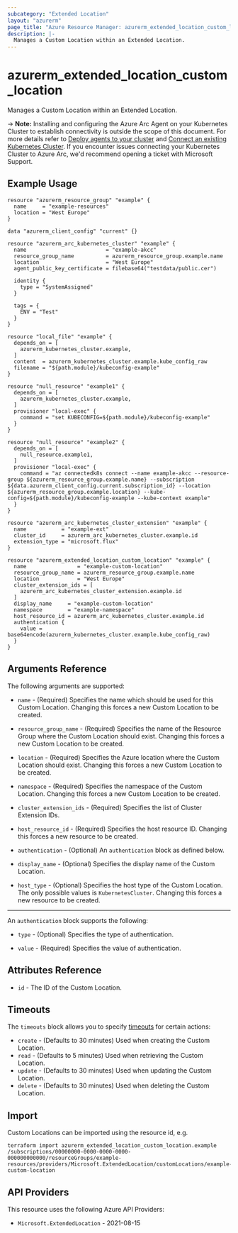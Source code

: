 ```yaml
---
subcategory: "Extended Location"
layout: "azurerm"
page_title: "Azure Resource Manager: azurerm_extended_location_custom_location"
description: |-
  Manages a Custom Location within an Extended Location.
---
```


# azurerm_extended_location_custom_location

Manages a Custom Location within an Extended Location.

-> **Note:** Installing and configuring the Azure Arc Agent on your Kubernetes Cluster to establish connectivity is outside the scope of this document. For more details refer to [Deploy agents to your cluster](https://learn.microsoft.com/en-us/azure/azure-arc/kubernetes/conceptual-agent-overview#deploy-agents-to-your-cluster) and [Connect an existing Kubernetes Cluster](https://learn.microsoft.com/en-us/azure/azure-arc/kubernetes/quickstart-connect-cluster?tabs=azure-cli#connect-an-existing-kubernetes-cluster). If you encounter issues connecting your Kubernetes Cluster to Azure Arc, we'd recommend opening a ticket with Microsoft Support.

## Example Usage

```hcl
resource "azurerm_resource_group" "example" {
  name     = "example-resources"
  location = "West Europe"
}

data "azurerm_client_config" "current" {}

resource "azurerm_arc_kubernetes_cluster" "example" {
  name                         = "example-akcc"
  resource_group_name          = azurerm_resource_group.example.name
  location                     = "West Europe"
  agent_public_key_certificate = filebase64("testdata/public.cer")

  identity {
    type = "SystemAssigned"
  }

  tags = {
    ENV = "Test"
  }
}

resource "local_file" "example" {
  depends_on = [
    azurerm_kubernetes_cluster.example,
  ]
  content  = azurerm_kubernetes_cluster.example.kube_config_raw
  filename = "${path.module}/kubeconfig-example"
}

resource "null_resource" "example1" {
  depends_on = [
    azurerm_kubernetes_cluster.example,
  ]
  provisioner "local-exec" {
    command = "set KUBECONFIG=${path.module}/kubeconfig-example"
  }
}

resource "null_resource" "example2" {
  depends_on = [
    null_resource.example1,
  ]
  provisioner "local-exec" {
    command = "az connectedk8s connect --name example-akcc --resource-group ${azurerm_resource_group.example.name} --subscription ${data.azurerm_client_config.current.subscription_id} --location ${azurerm_resource_group.example.location} --kube-config=${path.module}/kubeconfig-example --kube-context example"
  }
}

resource "azurerm_arc_kubernetes_cluster_extension" "example" {
  name           = "example-ext"
  cluster_id     = azurerm_arc_kubernetes_cluster.example.id
  extension_type = "microsoft.flux"
}

resource "azurerm_extended_location_custom_location" "example" {
  name                = "example-custom-location"
  resource_group_name = azurerm_resource_group.example.name
  location            = "West Europe"
  cluster_extension_ids = [
    azurerm_arc_kubernetes_cluster_extension.example.id
  ]
  display_name     = "example-custom-location"
  namespace        = "example-namespace"
  host_resource_id = azurerm_arc_kubernetes_cluster.example.id
  authentication {
    value = base64encode(azurerm_kubernetes_cluster.example.kube_config_raw)
  }
}
```

## Arguments Reference

The following arguments are supported:

* `name` - (Required) Specifies the name which should be used for this Custom Location. Changing this forces a new Custom Location to be created.

* `resource_group_name` - (Required) Specifies the name of the Resource Group where the Custom Location should exist. Changing this forces a new Custom Location to be created.

* `location` - (Required) Specifies the Azure location where the Custom Location should exist. Changing this forces a new Custom Location to be created.

* `namespace` - (Required) Specifies the namespace of the Custom Location. Changing this forces a new Custom Location to be created.

* `cluster_extension_ids` - (Required) Specifies the list of Cluster Extension IDs.

* `host_resource_id` - (Required) Specifies the host resource ID. Changing this forces a new resource to be created.

* `authentication` - (Optional) An `authentication` block as defined below.

* `display_name` - (Optional) Specifies the display name of the Custom Location.

* `host_type` - (Optional) Specifies the host type of the Custom Location. The only possible values is `KubernetesCluster`. Changing this forces a new resource to be created.

---

An `authentication` block supports the following:

* `type` - (Optional) Specifies the type of authentication.

* `value` - (Required) Specifies the value of authentication.

## Attributes Reference

* `id` - The ID of the Custom Location.

## Timeouts

The `timeouts` block allows you to specify [timeouts](https://developer.hashicorp.com/terraform/language/resources/configure#define-operation-timeouts) for certain actions:

* `create` - (Defaults to 30 minutes) Used when creating the Custom Location.
* `read` - (Defaults to 5 minutes) Used when retrieving the Custom Location.
* `update` - (Defaults to 30 minutes) Used when updating the Custom Location.
* `delete` - (Defaults to 30 minutes) Used when deleting the Custom Location.

## Import

Custom Locations can be imported using the resource id, e.g.

```shell
terraform import azurerm_extended_location_custom_location.example /subscriptions/00000000-0000-0000-0000-000000000000/resourceGroups/example-resources/providers/Microsoft.ExtendedLocation/customLocations/example-custom-location
```


## API Providers
<!-- This section is generated, changes will be overwritten -->
This resource uses the following Azure API Providers:

* `Microsoft.ExtendedLocation` - 2021-08-15

